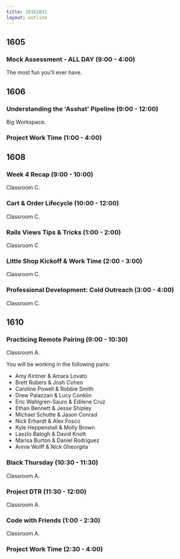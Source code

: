 ```yaml
---
title: 20161031
layout: outline
---
```


## 1605

### Mock Assessment - ALL DAY (9:00 - 4:00)

The most fun you'll ever have.


## 1606

### Understanding the 'Asshat' Pipeline (9:00 - 12:00)

Big Workspace.

### Project Work Time (1:00 - 4:00)


## 1608

### Week 4 Recap (9:00 - 10:00)

Classroom C.


### Cart & Order Lifecycle (10:00 - 12:00)

Classroom C.

### Rails Views Tips & Tricks (1:00 - 2:00)

Classroom C

### Little Shop Kickoff & Work Time (2:00 - 3:00)

Classroom C.

### Professional Development: Cold Outreach (3:00 - 4:00)

Classroom C.


## 1610

### Practicing Remote Pairing (9:00 - 10:30)

Classroom A.

You will be working in the following pairs:

* Amy Kintner & Amara Lovato
* Brett Rubers & Josh Cohen
* Caroline Powell & Robbie Smith
* Drew Palazzari & Lucy Conklin
* Eric Wahlgren-Sauro & Edilene Cruz
* Ethan Bennett & Jesse Shipley
* Michael Schutte & Jason Conrad
* Nick Erhardt & Alex Fosco
* Kyle Heppenstall & Molly Brown
* Laszlo Balogh & David Knott
* Marisa Burton & Daniel Rodriguez
* Annie Wolff & Nick Gheorgita

### Black Thursday (10:30 - 11:30)

Classroom A.

### Project DTR (11:30 - 12:00)

Classroom A.

### Code with Friends (1:00 - 2:30)

Classroom A.

### Project Work Time (2:30 - 4:00)
